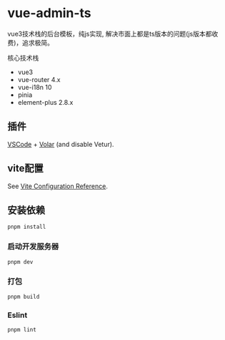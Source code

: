 # vue-admin-ts

vue3技术栈的后台模板，纯js实现, 解决市面上都是ts版本的问题(js版本都收费)，追求极简。

核心技术栈
* vue3
* vue-router 4.x
* vue-i18n 10
* pinia
* element-plus 2.8.x

## 插件

[VSCode](https://code.visualstudio.com/) + [Volar](https://marketplace.visualstudio.com/items?itemName=Vue.volar) (and disable Vetur).

## vite配置

See [Vite Configuration Reference](https://vitejs.dev/config/).

## 安装依赖

```sh
pnpm install
```

### 启动开发服务器

```sh
pnpm dev
```

### 打包

```sh
pnpm build
```

### Eslint

```sh
pnpm lint
```
